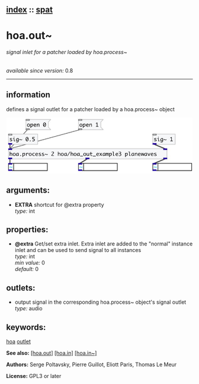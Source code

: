 [index](index.html) :: [spat](category_spat.html)
---

# hoa.out~

###### signal inlet for a patcher loaded by hoa.process~

*available since version:* 0.8

---


## information
defines a signal outlet for a patcher loaded by a hoa.process~ object



[![example](../examples/img/hoa.out~.jpg)](../examples/pd/hoa.out~.pd)



## arguments:

* **EXTRA**
shortcut for @extra property<br>
_type:_ int<br>





## properties:

* **@extra** 
Get/set extra inlet. Extra inlet are added to the &#34;normal&#34; instance inlet and can be
used to send signal to all instances<br>
_type:_ int<br>
_min value:_ 0<br>
_default:_ 0<br>





## outlets:

* output signal in the corresponding hoa.process~ object&#39;s signal outlet<br>
_type:_ audio



## keywords:

[hoa](keywords/hoa.html)
[outlet](keywords/outlet.html)



**See also:**
[\[hoa.out\]](hoa.out.html)
[\[hoa.in\]](hoa.in.html)
[\[hoa.in~\]](hoa.in~.html)




**Authors:** Serge Poltavsky, Pierre Guillot, Eliott Paris, Thomas Le Meur




**License:** GPL3 or later





